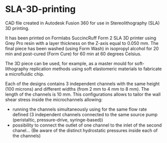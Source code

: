 # SLA-3D-printing
CAD file created in Autodesk Fusion 360 for use in Stereolithography (SLA) 3D printing.

It has been printed on Formlabs SuccincRuff Form 2 SLA 3D printer using Grey Pro resin with a layer thickness on the Z-axis equal to 0.050 mm. The final piece has been washed (using Form Wash) in isopropyl alcohol for 20 min and post-cured (Form Cure) for 60 min at 60 degrees Celsius.
 
The 3D piece can be used, for example, as a master mould for soft-lithography replication methods using soft elastomeric materials to fabricate a microfluidic chip.

Each of the designs contains 3 independent channels with the same height (100 microns) and different widths (from 2 mm to 4 mm to 8 mm). The length of the channels is 10 mm. This configurations allows to tailor the wall shear stress inside the microchannels allowing:
- running the channels simultaneously using for the same flow rate defined (3 independent channels connected to the same source pump (peristaltic, pressure-drive, syringe-based))
- possibility to connect the outlet of one channel to the inlet of the second chanel... (Be aware of the distinct hydrostatic pressures inside each of the channels) 


